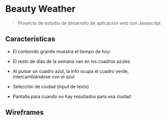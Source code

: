 # Beauty Weather
> Proyecto de estudio de desarrollo de aplicación web con Javascript

## Características

- El contenido grande muestra el tiempo de hoy:

- El resto de días de la semana van en los cuadros azules

- Al pulsar un cuadro azul, la info ocupa el cuadro verde, intercambiándose
con el azul

- Selección de ciudad (input de texto)

- Pantalla para cuando no hay resultados para esa ciudad


## Wireframes

